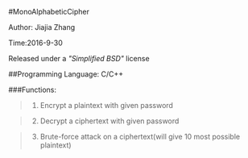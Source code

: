 #MonoAlphabeticCipher

Author: Jiajia Zhang

Time:2016-9-30

Released under a *"Simplified BSD"* license

##Programming Language: C/C++

###Functions:

>1. Encrypt a plaintext with given password

>2. Decrypt a ciphertext with given password

>3. Brute-force attack on a ciphertext(will give 10 most possible plaintext)
